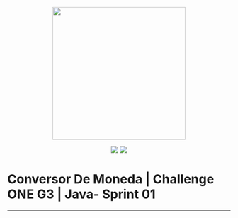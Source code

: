 <p align="center">
  <img width="300" height="300" src="https://user-images.githubusercontent.com/104738144/209450152-fdd84f86-a8b9-42de-92c9-5e105ab0a77d.png">
</p>

<p align="center">
 <img src="https://img.shields.io/badge/status-liberado-green" padding="20px"> <img src="https://img.shields.io/badge/version-V2.0-green">
</p>
<h1> Conversor De Moneda | Challenge ONE G3 | Java- Sprint 01</h1>
<hr>
